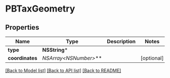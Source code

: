 # PBTaxGeometry

## Properties
Name | Type | Description | Notes
------------ | ------------- | ------------- | -------------
**type** | **NSString*** |  | 
**coordinates** | **NSArray&lt;NSNumber*&gt;*** |  | [optional] 

[[Back to Model list]](../README.md#documentation-for-models) [[Back to API list]](../README.md#documentation-for-api-endpoints) [[Back to README]](../README.md)


